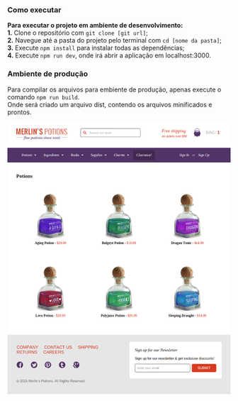 ### Como executar
**Para executar o projeto em ambiente de desenvolvimento:**  
**1.** Clone o repositório com `git clone [git url]`;  
**2.** Navegue até a pasta do projeto pelo terminal com `cd [nome da pasta]`;  
**3.** Execute `npm install` para instalar todas as dependências;  
**4.** Execute `npm run dev`, onde irá abrir a aplicação em localhost:3000.

### Ambiente de produção
Para compilar os arquivos para embiente de produção, apenas execute o comando `npm run build`.  
Onde será criado um arquivo dist, contendo os arquivos minificados e prontos.

![Merlins Potions Layout](src/assets/potions-layout.png)
